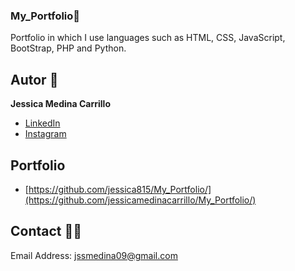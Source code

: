 ### My_Portfolio📝
Portfolio in which I use languages such as HTML, CSS, JavaScript, BootStrap, PHP and Python.

## Autor 🌺
**Jessica Medina Carrillo**

* [LinkedIn](https://www.www.linkedin.com/in/jessica-medina-carrillo)
* [Instagram](https://www.instagram.com/jessicamonzerrat)

## Portfolio 
- [https://github.com/jessica815/My_Portfolio/](https://github.com/jessicamedinacarrillo/My_Portfolio/)

## Contact 📲😛
Email Address: jssmedina09@gmail.com

